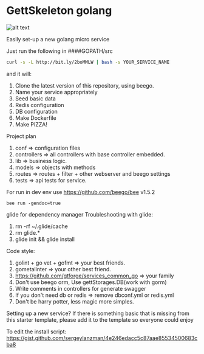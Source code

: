# GettSkeleton golang
![alt text](https://cdn-images-2.medium.com/max/1200/1*AemYIFm92tl5RW9nBzNSAw.jpeg "")

Easily set-up a new golang micro service

Just run the following in 
####GOPATH/src
```bash
curl -s -L http://bit.ly/2boMMLW | bash -s YOUR_SERVICE_NAME
```

and it will:
  1. Clone the latest version of this repository, using beego.
  2. Name your service appropriately
  3. Seed basic data
  4. Redis configuration
  5. DB configuration
  6. Make Dockerfile
  7. Make PIZZA!
  
Project plan
1. conf => configuration files
2. controllers => all controllers with base controller embedded.
3. lib => business logic.
4. models => objects with methods
5. routes => routes + filter + other webserver and beego settings
6. tests => api tests for service.

For run in dev env use https://github.com/beego/bee v1.5.2
```
bee run -gendoc=true
```
glide for dependency manager
Troubleshooting with glide:
1. rm -rf ~/.glide/cache
2. rm glide.*
3. glide init && glide install

Code style:
1. golint + go vet + gofmt => your best friends.
2. gometalinter => your other best friend.
3. https://github.com/gtforge/services_common_go => your family 
4. Don't use beego orm, Use gettStorages.DB(work with gorm)
5. Write comments in controllers for generate swagger
7. If you don't need db or redis => remove dbconf.yml or redis.yml
8. Don't be harry potter, less magic more simples.

Setting up a new service?
If there is something basic that is missing from this starter template, please add it to the template so everyone could enjoy

To edit the install script:
https://gist.github.com/sergeylanzman/4e246edacc5c87aae85534500683cba8
